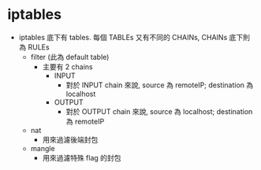 # iptables

- iptables 底下有 tables. 每個 TABLEs 又有不同的 CHAINs, CHAINs 底下則為 RULEs
  - filter (此為 default table)
    - 主要有 2 chains
      - INPUT
        - 對於 INPUT chain 來說, source 為 remoteIP; destination 為 localhost
      - OUTPUT
        - 對於 OUTPUT chain 來說, source 為 localhost; destination 為 remoteIP
  - nat
    - 用來過濾後端封包
  - mangle
    - 用來過濾特殊 flag 的封包
